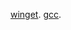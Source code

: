 [winget][].
[gcc][].

[winget]: https://aka.ms/getwinget
[gcc]: https://github.com/mmozeiko/build-gcc-mingw
